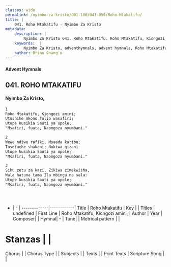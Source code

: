 ```yaml
---
classes: wide
permalink: /nyimbo-za-kristo/001-100/041-050/Roho-Mtakatifu/
title: |
    041. Roho Mtakatifu - Nyimbo Za Kristo
metadata:
    description: |
        Nyimbo Za Kristo 041. Roho Mtakatifu. Roho Mtakatifu, Kiongozi amini; Utushike mkono Tulio wasafiri; Utupe kusikia Sauti ya upole; "Msafiri, fuata, Naongoza nyumbani."  
    keywords:  |
        Nyimbo Za Kristo, adventhymnals, advent hymnals, Roho Mtakatifu, Roho Mtakatifu, Kiongozi amini;. 
    author: Brian Onang'o
---
```


#### Advent Hymnals
## 041. ROHO MTAKATIFU
####  Nyimbo Za Kristo,

```txt
1
Roho Mtakatifu, Kiongozi amini;
Utushike mkono Tulio wasafiri;
Utupe kusikia Sauti ya upole;
"Msafiri, fuata, Naongoza nyumbani."

2
Wewe ndiwe rafiki, Msaada karibu;
Tusoiache shakani; Nukiwa gizani
Utupe kusikia Sauti ya upole;
"Msafiri, fuata, Naongoza nyumbani."

3
Siku zetu za kazi, Zikiwa zimekwisha,
Wala hatuna tama Ila mbingu na sala:
Utupe kusikia Sauti ya upole;
"Msafiri, fuata, Naongoza nyumbani."





```

- |   -  |
-------------|------------|
Title | Roho Mtakatifu |
Key |  |
Titles | undefined |
First Line | Roho Mtakatifu, Kiongozi amini; |
Author | 
Year | 
Composer| |
Hymnal|  - |
Tune|  |
Metrical pattern | |
# Stanzas |  |
Chorus |  |
Chorus Type |  |
Subjects | |
Texts |  |
Print Texts | 
Scripture Song |  |
    
